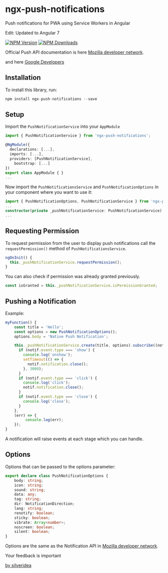 # ngx-push-notifications

Push notifications for PWA using Service Workers in Angular

Edit: Updated to Angular 7

[![NPM Version](https://img.shields.io/npm/v/ngx-push-notifications.svg)](https://www.npmjs.com/package/ngx-push-notifications)
[![NPM Downloads](https://img.shields.io/npm/dt/ngx-push-notifications.svg)](https://www.npmjs.com/package/ngx-push-notifications)

Official Push API documentation is here [Mozilla developer network](https://developer.mozilla.org/en-US/docs/Web/API/Push_API).

and here [Google Developers](https://developers.google.com/web/fundamentals/push-notifications/)

## Installation

To install this library, run:

```ts
npm install ngx-push-notifications --save
```


## Setup

Import the `PushNotificationService` into your `AppModule`

```ts
import { PushNotificationService } from 'ngx-push-notifications';

@NgModule({
  declarations: [...],
  imports: [...],
  providers: [PushNotificationService],
	bootstrap: [...]
})
export class AppModule { }
...
```


Now import the `PushNotificationsService` and `PushNotificationOptions` in your component where you want to use it:

```ts
import { PushNotificationOptions, PushNotificationService } from 'ngx-push-notifications';
...
constructor(private _pushNotificationService: PushNotificationService) { }
...
```


## Requesting Permission

To request permission from the user to display push notifications call the `requestPermission()` method of `PushNotificationsService`.

```ts
ngOnInit() {
  this._pushNotificationService.requestPermission();
}
```


You can also check if permission was already granted previously.

```ts
const isGranted = this._pushNotificationService.isPermissionGranted;
```


## Pushing a Notification

Example:

```ts
myFunction() {
    const title = 'Hello';
    const options = new PushNotificationOptions();
    options.body = 'Native Push Notification';

    this._pushNotificationService.create(title, options).subscribe((notif) => {
      if (notif.event.type === 'show') {
        console.log('onshow');
        setTimeout(() => {
          notif.notification.close();
        }, 3000);
      }
      if (notif.event.type === 'click') {
        console.log('click');
        notif.notification.close();
      }
      if (notif.event.type === 'close') {
        console.log('close');
      }
    },
    (err) => {
         console.log(err);
    });
}
```

A notification will raise events at each stage which you can handle.


## Options

Options that can be passed to the options parameter:

```ts
export declare class PushNotificationOptions {
    body: string;
    icon: string;
    sound: string;
    data: any;
    tag: string;
    dir: NotificationDirection;
    lang: string;
    renotify: boolean;
    sticky: boolean;
    vibrate: Array<number>;
    noscreen: boolean;
    silent: boolean;
}
```

Options are the same as the Notification API in [Mozilla developer network](https://developer.mozilla.org/en-US/docs/Web/API/Notification).


Your feedback is important


[by silveridea](http://www.silveridea.net/?utm_source=github&utm_campaign=link2)
